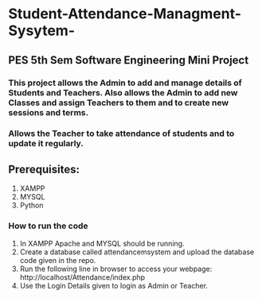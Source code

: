 # Student-Attendance-Managment-Sysytem-
## PES 5th Sem Software Engineering Mini Project
 
### This project allows the Admin to add and manage details of Students and Teachers. Also allows the Admin to add new Classes and assign Teachers to them and to create new sessions and terms.
### Allows the Teacher to take attendance of students and to update it regularly.
## Prerequisites:
1) XAMPP
2) MYSQL 
3) Python

### How to run the code 
1) In XAMPP Apache and MYSQL should be running.
2) Create a database called attendancemsystem and upload the database code given in the repo.
3) Run the following line in browser to access your webpage:
   http://localhost/Attendance/index.php
4) Use the Login Details given to login as Admin or Teacher.


